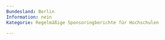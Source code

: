 ```yaml
---
Bundesland: Berlin
Information: nein
Kategorie: Regelmäßige Sponsoring­berichte für Hochschulen

---
```

